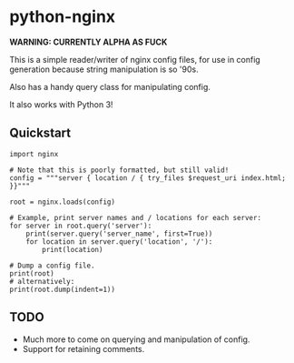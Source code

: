 python-nginx
============

**WARNING: CURRENTLY ALPHA AS FUCK**

This is a simple reader/writer of nginx config files, for use in config
generation because string manipulation is so '90s.

Also has a handy query class for manipulating config.

It also works with Python 3!


Quickstart
----------

    import nginx

    # Note that this is poorly formatted, but still valid!
    config = """server { location / { try_files $request_uri index.html; }}"""

    root = nginx.loads(config)

    # Example, print server names and / locations for each server:
    for server in root.query('server'):
        print(server.query('server_name', first=True))
        for location in server.query('location', '/'):
            print(location)

    # Dump a config file.
    print(root)
    # alternatively:
    print(root.dump(indent=1))


TODO
----

* Much more to come on querying and manipulation of config.
* Support for retaining comments.
